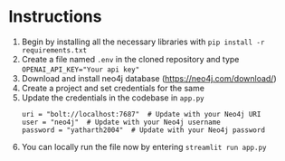 # Instructions
1. Begin by installing all the necessary libraries with ```pip install -r requirements.txt```
2. Create a file named ```.env``` in the cloned repository and  type ```OPENAI_API_KEY="Your api key"```
3. Download and install neo4j database (https://neo4j.com/download/)
4. Create a project and set credentials for the same
5. Update the credentials in the codebase in ```app.py```
   ```
   uri = "bolt://localhost:7687"  # Update with your Neo4j URI
   user = "neo4j"  # Update with your Neo4j username
   password = "yatharth2004"  # Update with your Neo4j password
   ```
6. You can locally run the file now by entering ```streamlit run app.py```
